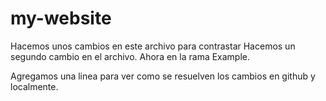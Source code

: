 # my-website
Hacemos unos cambios en este archivo para contrastar
Hacemos un segundo cambio en el archivo. Ahora en la rama Example.


Agregamos una linea para ver como se resuelven los cambios en github y localmente.
